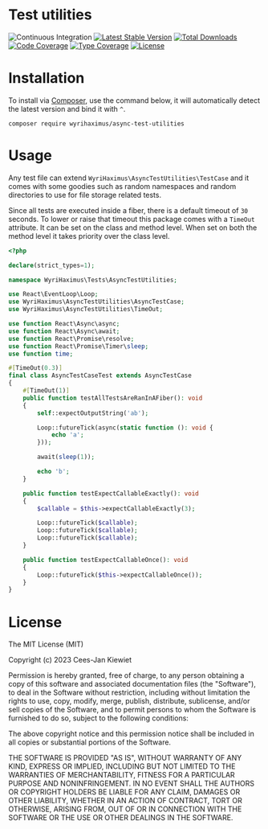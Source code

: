 # Test utilities

![Continuous Integration](https://github.com/wyrihaximus/php-async-test-utilities/workflows/Continuous%20Integration/badge.svg)
[![Latest Stable Version](https://poser.pugx.org/wyrihaximus/test-utilities/v/stable.png)](https://packagist.org/packages/wyrihaximus/test-utilities)
[![Total Downloads](https://poser.pugx.org/wyrihaximus/test-utilities/downloads.png)](https://packagist.org/packages/wyrihaximus/test-utilities/stats)
[![Code Coverage](https://scrutinizer-ci.com/g/WyriHaximus/php-async-test-utilities/badges/coverage.png?b=master)](https://scrutinizer-ci.com/g/WyriHaximus/php-async-test-utilities/?branch=master)
[![Type Coverage](https://shepherd.dev/github/WyriHaximus/php-async-test-utilities/coverage.svg)](https://shepherd.dev/github/WyriHaximus/php-async-test-utilities)
[![License](https://poser.pugx.org/wyrihaximus/test-utilities/license.png)](https://packagist.org/packages/wyrihaximus/test-utilities)

# Installation

To install via [Composer](http://getcomposer.org/), use the command below, it will automatically detect the latest version and bind it with `^`.

```
composer require wyrihaximus/async-test-utilities
```

# Usage

Any test file can extend `WyriHaximus\AsyncTestUtilities\TestCase` and it comes with some goodies such as random
namespaces and random directories to use for file storage related tests.

Since all tests are executed inside a fiber, there is a default timeout of `30` seconds. To lower or raise that timeout
this package comes with a `TimeOut` attribute. It can be set on the class and method level. When set on both the method level it takes priority over the class level.

```php
<?php

declare(strict_types=1);

namespace WyriHaximus\Tests\AsyncTestUtilities;

use React\EventLoop\Loop;
use WyriHaximus\AsyncTestUtilities\AsyncTestCase;
use WyriHaximus\AsyncTestUtilities\TimeOut;

use function React\Async\async;
use function React\Async\await;
use function React\Promise\resolve;
use function React\Promise\Timer\sleep;
use function time;

#[TimeOut(0.3)]
final class AsyncTestCaseTest extends AsyncTestCase
{
    #[TimeOut(1)]
    public function testAllTestsAreRanInAFiber(): void
    {
        self::expectOutputString('ab');

        Loop::futureTick(async(static function (): void {
            echo 'a';
        }));

        await(sleep(1));

        echo 'b';
    }

    public function testExpectCallableExactly(): void
    {
        $callable = $this->expectCallableExactly(3);

        Loop::futureTick($callable);
        Loop::futureTick($callable);
        Loop::futureTick($callable);
    }

    public function testExpectCallableOnce(): void
    {
        Loop::futureTick($this->expectCallableOnce());
    }
}
```

# License

The MIT License (MIT)

Copyright (c) 2023 Cees-Jan Kiewiet

Permission is hereby granted, free of charge, to any person obtaining a copy
of this software and associated documentation files (the "Software"), to deal
in the Software without restriction, including without limitation the rights
to use, copy, modify, merge, publish, distribute, sublicense, and/or sell
copies of the Software, and to permit persons to whom the Software is
furnished to do so, subject to the following conditions:

The above copyright notice and this permission notice shall be included in all
copies or substantial portions of the Software.

THE SOFTWARE IS PROVIDED "AS IS", WITHOUT WARRANTY OF ANY KIND, EXPRESS OR
IMPLIED, INCLUDING BUT NOT LIMITED TO THE WARRANTIES OF MERCHANTABILITY,
FITNESS FOR A PARTICULAR PURPOSE AND NONINFRINGEMENT. IN NO EVENT SHALL THE
AUTHORS OR COPYRIGHT HOLDERS BE LIABLE FOR ANY CLAIM, DAMAGES OR OTHER
LIABILITY, WHETHER IN AN ACTION OF CONTRACT, TORT OR OTHERWISE, ARISING FROM,
OUT OF OR IN CONNECTION WITH THE SOFTWARE OR THE USE OR OTHER DEALINGS IN THE
SOFTWARE.
